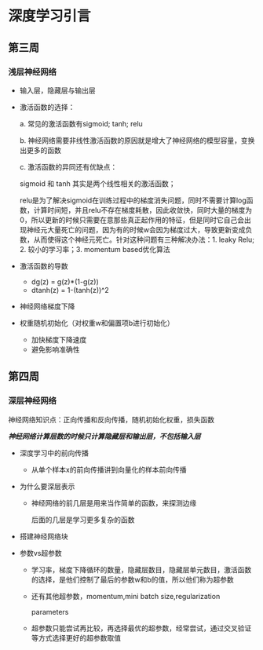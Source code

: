 # 深度学习引言

## 第三周

### 浅层神经网络

* 输入层，隐藏层与输出层

* 激活函数的选择：

  a. 常见的激活函数有sigmoid; tanh; relu

  b. 神经网络需要非线性激活函数的原因就是增大了神经网络的模型容量，变换出更多的函数

  c. 激活函数的异同还有优缺点：

  sigmoid 和 tanh 其实是两个线性相关的激活函数；

  relu是为了解决sigmoid在训练过程中的梯度消失问题，同时不需要计算log函数，计算时间短，并且relu不存在梯度耗散，因此收敛快，同时大量的梯度为0，所以更新的时候只需要在意那些真正起作用的特征，但是同时它自己会出现神经元大量死亡的问题，因为有的时候w会因为梯度过大，导致更新变成负数，从而使得这个神经元死亡。针对这种问题有三种解决办法：1. leaky Relu; 2. 较小的学习率；3. momentum based优化算法

* 激活函数的导数
  
  * dg(z) = g(z)*(1-g(z))
  * dtanh(z) = 1-(tanh(z))^2
  
* 神经网络梯度下降

* 权重随机初始化（对权重w和偏置项b进行初始化）

  * 加快梯度下降速度
  * 避免影响准确性

## 第四周

### 深层神经网络

神经网络知识点：正向传播和反向传播，随机初始化权重，损失函数

***神经网络计算层数的时候只计算隐藏层和输出层，不包括输入层***

* 深度学习中的前向传播

  * 从单个样本x的前向传播讲到向量化的样本前向传播

* 为什么要深层表示

  * 神经网络的前几层是用来当作简单的函数，来探测边缘

    后面的几层是学习更多复杂的函数

* 搭建神经网络块

* 参数vs超参数

  * 学习率，梯度下降循环的数量，隐藏层数目，隐藏层单元数目，激活函数的选择，是他们控制了最后的参数w和b的值，所以他们称为超参数

  * 还有其他超参数，momentum,mini batch size,regularization

    parameters

  * 超参数只能尝试再比较，再选择最优的超参数，经常尝试，通过交叉验证等方式选择更好的超参数取值















